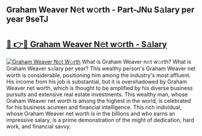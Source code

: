 ## Graham Weaver N𝚎t w𝚘rth - Part-JNu S𝚊lary per year 9seTJ

# <h2><a href="http://gc57l2v.nevu.top/?p=Graham+Weaver">🔗 👉🔴 Graham Weaver N𝚎t w𝚘rth - S𝚊lary</a></h2>

[![Graham Weaver N𝚎t W𝚘rth](https://i.imgur.com/Oavwk0R.jpeg)](http://gc57l2v.nevu.top/?p=Graham+Weaver)
What is Graham Weaver n𝚎t w𝚘rth? What is Graham Weaver s𝚊lary per year?
This wealthy person's Graham Weaver net worth is considerable, positioning him among the industry's most affluent. His income from his job is substantial, but it is overshadowed by Graham Weaver net worth, which is thought to be amplified by his diverse business pursuits and extensive real estate investments. This wealthy man, whose Graham Weaver net worth is among the highest in the world, is celebrated for his business acumen and financial intelligence. This rich individual, whose Graham Weaver net worth is in the billions and who earns an impressive salary, is a prime demonstration of the might of dedication, hard work, and financial savvy.

